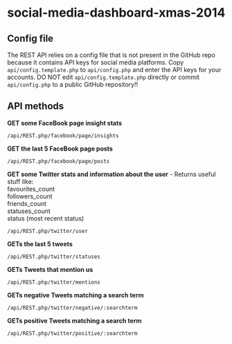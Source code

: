 social-media-dashboard-xmas-2014
================================

## Config file
The REST API relies on a config file that is not present in the GitHub repo because it contains API keys for social media platforms.
Copy `api/config.template.php` to `api/config.php` and enter the API keys for your accounts.
DO NOT edit `api/config.template.php` directly or commit `api/config.php` to a public GitHub repository!!

## API methods


**GET some FaceBook page insight stats**

`/api/REST.php/facebook/page/insights`

**GET the last 5 FaceBook page posts**

`/api/REST.php/facebook/page/posts`

**GET some Twitter stats and information about the user** - Returns useful stuff like:  
favourites_count  
followers_count    
friends_count  
statuses_count  
status (most recent status)  

`/api/REST.php/twitter/user`

**GETs the last 5 tweets**

`/api/REST.php/twitter/statuses`

**GETs Tweets that mention us**

`/api/REST.php/twitter/mentions`

**GETs negative Tweets matching a search term**

`/api/REST.php/twitter/negative/:searchterm`

**GETs positive Tweets matching a search term**

`/api/REST.php/twitter/positive/:searchterm`